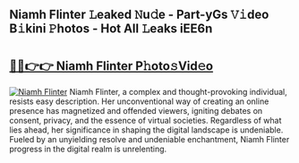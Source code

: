 ## Niamh Flinter 𝙻eaked 𝙽u𝚍e - Part-yGs 𝚅𝚒deo B𝚒kini 𝙿hotos - Hot All 𝙻eaks iEE6n

# <h2><a href="http://ld3304.urlbe.top/?page=Niamh+Flinter">🔗🔗👉👉 Niamh Flinter P𝚑oto𝚜Vid𝚎o</a></h2>

[![Niamh Flinter](https://i.imgur.com/eBuTRDB.gif)](http://ld3304.urlbe.top/?page=Niamh+Flinter)
Niamh Flinter, a complex and thought-provoking individual, resists easy description. Her unconventional way of creating an online presence has magnetized and offended viewers, igniting debates on consent, privacy, and the essence of virtual societies. Regardless of what lies ahead, her significance in shaping the digital landscape is undeniable. Fueled by an unyielding resolve and undeniable enchantment, Niamh Flinter progress in the digital realm is unrelenting.
